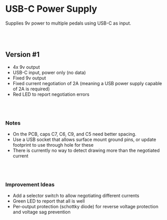 # USB-C Power Supply

Supplies 9v power to multiple pedals using USB-C as input.


</br></br>
## Version #1

* 4x 9v output
* USB-C input, power only (no data)
* Fixed 9v output
* Fixed current negotiation of 2A (meaning a USB power supply capable of 2A is required)
* Red LED to report negotiation errors


</br></br>
### Notes

* On the PCB, caps C7, C6, C9, and C5 need better spacing.
* Use a USB socket that allows surface mount ground pins, or update footprint to use through hole for these
* There is currently no way to detect drawing more than the negotiated current


</br></br>
### Improvement Ideas

* Add a selector switch to allow negotiating different currents
* Green LED to report that all is well
* Per-output protection (schottky diode) for reverse voltage protection and voltage sag prevention
